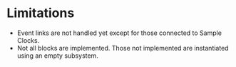 # Limitations

- Event links are not handled yet except for those connected to Sample Clocks.
- Not all blocks are implemented. Those not implemented are instantiated using 
  an empty subsystem.
  